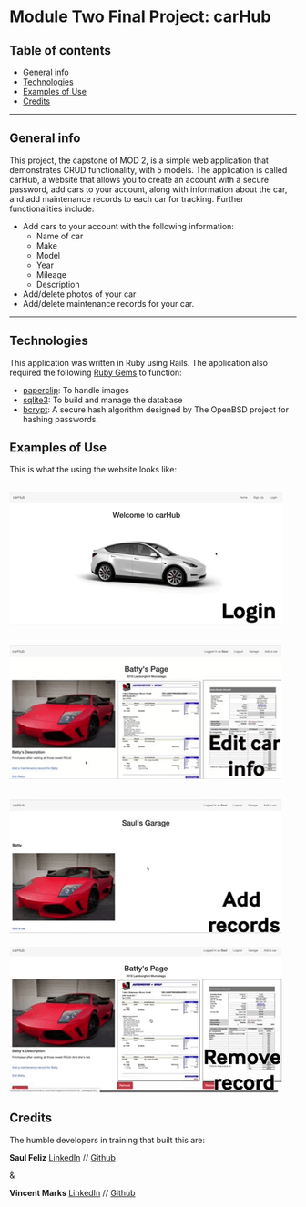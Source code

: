 Module Two Final Project: carHub
====================================

## Table of contents
* [General info](#general-info)
* [Technologies](#technologies)
* [Examples of Use](#examples-of-use)
* [Credits](#credits)

---

## General info
This project, the capstone of MOD 2, is a simple web application that demonstrates CRUD functionality, with 5 models. The application is called carHub, a website that allows you to create an account with a secure password, add cars to your account, along with information about the car, and add maintenance records to each car for tracking. Further functionalities include:

- Add cars to your account with the following information:
  - Name of car
  - Make
  - Model
  - Year
  - Mileage
  - Description
- Add/delete photos of your car
- Add/delete maintenance records for your car.

---

## Technologies

This application was written in Ruby using Rails. The application also required the following [Ruby Gems](https://rubygems.org/) to function:

- [paperclip](https://rubygems.org/gems/paperclip): To handle images
- [sqlite3](https://rubygems.org/gems/sqlite3): To build and manage the database
- [bcrypt](https://rubygems.org/gems/bcrypt): A secure hash algorithm designed by The OpenBSD project for hashing passwords.


## Examples of Use

This is what the using the website looks like:

   ![](/images/unnamed.gif)
   ---
   ![](/images/unnamed-1.gif)
   ---
   ![](/images/unnamed-3.gif)
   ---
   ![](/images/unnamed-2.gif)


## Credits


The humble developers in training that built this are:


**Saul Feliz** [LinkedIn](https://www.linkedin.com/in/saul-feliz-ba8bab1/) // [Github](https://github.com/saulhappy)

&

**Vincent Marks** [LinkedIn](https://www.linkedin.com/in/vincent-marks-061115195/) // [Github](https://github.com/vimarks)


